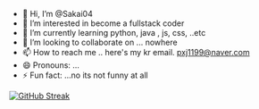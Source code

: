 - 👋 Hi, I’m @Sakai04
- 👀 I’m interested in become a fullstack coder
- 🌱 I’m currently learning python, java , js, css, ..etc
- 💞️ I’m looking to collaborate on ... nowhere
- 📫 How to reach me .. here's my kr email. pxj1199@naver.com
- 😄 Pronouns: ...
- ⚡ Fun fact: ...no its not funny at all

<!---
Sakai04/Sakai04 is a ✨ special ✨ repository because its `README.md` (this file) appears on your GitHub profile.
You can click the Preview link to take a look at your changes.
--->
[![GitHub Streak](https://streak-stats.demolab.com?user=Sakaio4&theme=dark&locale=ko&date_format=%5BY.%5Dn.j)](https://git.io/streak-stats)
